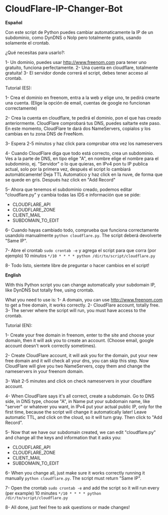 # CloudFlare-IP-Changer-Bot
<b>Español</b>

Con este script de Python puedes cambiar automaticamente la IP de un subdominio, como DynDNS o NoIp pero totalmente gratis, usando solamente el crontab.

¿Qué necesitas para usarlo?:

1- Un dominio, puedes usar http://www.freenom.com para tener uno gratuito, funciona perfectamente.
2- Una cuenta en cloudflare, totalmente gratuita!
3- El servidor donde correrá el script, debes tener acceso al crontab.


Tutorial (ES):

1- Crea el dominio en freenom, entra a la web y elige uno, te pedirá crearte una cuenta. (Elige la opción de email, cuentas de google no funcionan correctamente)

2- Crea la cuenta en cloudflare, te pedirá el dominio, pon el que has creado anteriormente. CloudFlare comprobará tus DNS, puedes saltarte este paso. En este momento, CloudFlare te dará dos NameServers, copialos y los cambias en tu zona DNS de FreeNom.

3- Espera 2-5 minutos y haz click para comprobar otra vez los nameservers

4- Cuando CloudFlare diga que todo está correcto, crea un subdominio. Ves a la parte de DNS, en tipo elige "A", en nombre elige el nombre para el subdominio, ej. "Servidor" o lo que quieras, en IPv4 pon tu IP publica actual, solo por la primera vez, después el script lo cambiará automáticamente! Deja TTL Automatico y haz click en la nuve, de forma que se quede en gris. Después haz click en "Add Record"

5- Ahora que tenemos el subdominio creado, podemos editar "cloudflare.py" y cambia todas las IDS e información que se pide:
  - CLOUDFLARE_API
  - CLOUDFLARE_ZONE
  - CLIENT_MAIL
  - SUBDOMAIN_TO_EDIT
  
6- Cuando hayas cambiado todo, comprueba que funciona correctamente usandolo manualmente `python cloudflare.py`. The script deberá devolverte "Same IP".

7- Abre el crontab `sudo crontab -e` y agrega el script para que corra (por ejemplo) 10 minutos `*/10 * * * * python /dir/to/script/cloudflare.py`

8- Todo listo, sientete libre de preguntar o hacer cambios en el script!



<b>English</b>

With this Python script you can change automatically your subdomain IP, like DynDNS but totally free, using crontab.

What you need to use is:
1- A domain, you can use http://www.freenom.com to get a free domain, it works correctly.
2- CloudFlare account, totally free.
3- The server where the script will run, you must have access to the crontab.


Tutorial (EN):

1- Create your free domain in freenom, enter to the site and choose your domain, then it will ask you to create an account. (Choose email, google account doesn't work correctly sometimes).

2- Create CloudFlare account, it will ask you for the domain, put your new free domain and it will check all your dns, you can skip this step. Now CloudFlare will give you two NameServers, copy them and change the nameservers in your freenom domain.

3- Wait 2-5 minutes and click on check nameservers in your cloudflare account.

4- When CloudFlare says it's all correct, create a subdomain. Go to DNS side, in DNS type, choose "A", in Name put your subdomain name, like "server" or whatever you want, in IPv4 put your actual public IP, only for the first time, because the script will change it automatically later! Leave automatic TTL, and click on the cloud, so it will turn gray. Then click to "Add Record".

5- Now that we have our subdomain created, we can edit "cloudflare.py" and change all the keys and information that it asks you:
  - CLOUDFLARE_API
  - CLOUDFLARE_ZONE
  - CLIENT_MAIL
  - SUBDOMAIN_TO_EDIT
  
6- When you change all, just make sure it works correctly running it manually `python cloudflare.py`. The script must return "Same IP".

7- Open the crontab `sudo crontab -e` and add the script so it will run every (per example) 10 minutes `*/10 * * * * python /dir/to/script/cloudflare.py`

8- All done, just feel free to ask questions or made changes!

